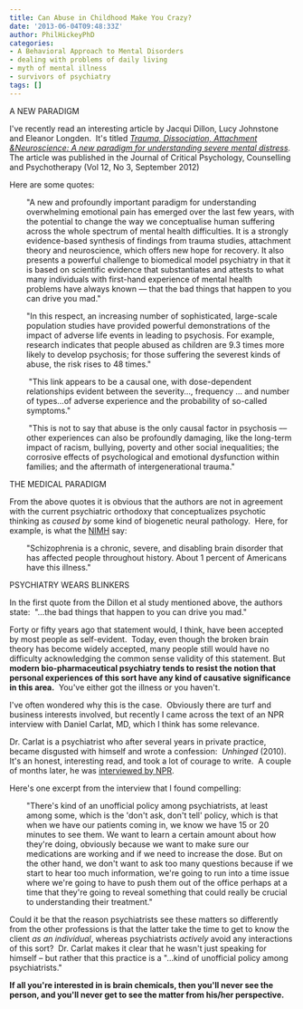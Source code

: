 ```yaml
---
title: Can Abuse in Childhood Make You Crazy?
date: '2013-06-04T09:48:33Z'
author: PhilHickeyPhD
categories:
- A Behavioral Approach to Mental Disorders
- dealing with problems of daily living
- myth of mental illness
- survivors of psychiatry
tags: []
---
```


A NEW PARADIGM

I've recently read an interesting article by Jacqui Dillon, Lucy Johnstone and Eleanor Longden.  It's titled <i><a title="Trauma, Dissociation, Attachment &amp; Neuroscience: A new paradigm for understanding severe mental distress" href="https://www.behaviorismandmentalhealth.com/wp-content/uploads/2013/06/Trauma-Dissociation-Attachment-and-Neuroscience-Dillo-Johnstone-Longden.pdf">Trauma, Dissociation, Attachment &amp;Neuroscience: A new paradigm for understanding severe mental distress</a>.</i>  The article was published in the Journal of Critical Psychology, Counselling and Psychotherapy (Vol 12, No 3, September 2012)

Here are some quotes:
<p style="padding-left: 30px;">"A new and profoundly important paradigm for understanding overwhelming emotional pain has emerged over the last few years, with the potential to change the way we conceptualise human suffering across the whole spectrum of mental health difficulties. It is a strongly evidence-based synthesis of findings from trauma studies, attachment theory and neuroscience, which offers new hope for recovery. It also presents a powerful challenge to biomedical model psychiatry in that it is based on scientific evidence that substantiates and attests to what many individuals with first-hand experience of mental health problems have always known –– that the bad things that happen to you can drive you mad."</p>
<p style="padding-left: 30px;">"In this respect, an increasing number of sophisticated, large-scale population studies have provided powerful demonstrations of the impact of adverse life events in leading to psychosis. For example, research indicates that people abused as children are 9.3 times more likely to develop psychosis; for those suffering the severest kinds of abuse, the risk rises to 48 times."</p>
<p style="padding-left: 30px;"> "This link appears to be a causal one, with dose-dependent relationships evident between the severity…, frequency … and number of types…of adverse experience and the probability of so-called symptoms."</p>
<p style="padding-left: 30px;"> "This is not to say that abuse is the only causal factor in psychosis –– other experiences can also be profoundly damaging, like the long-term impact of racism, bullying, poverty and other social inequalities; the corrosive effects of psychological and emotional dysfunction within families; and the aftermath of intergenerational trauma."</p>
THE MEDICAL PARADIGM

From the above quotes it is obvious that the authors are not in agreement with the current psychiatric orthodoxy that conceptualizes psychotic thinking as <i>caused by</i> some kind of biogenetic neural pathology.  Here, for example, is what the <a href="http://www.nimh.nih.gov/health/publications/schizophrenia/what-is-schizophrenia.shtml">NIMH</a> say:
<p style="padding-left: 30px;">"Schizophrenia is a chronic, severe, and disabling brain disorder that has affected people throughout history. About 1 percent of Americans have this illness."</p>
PSYCHIATRY WEARS BLINKERS

In the first quote from the Dillon et al study mentioned above, the authors state:  "…the bad things that happen to you can drive you mad."

Forty or fifty years ago that statement would, I think, have been accepted by most people as self-evident.  Today, even though the broken brain theory has become widely accepted, many people still would have no difficulty acknowledging the common sense validity of this statement. But <strong>modern bio-pharmaceutical psychiatry tends to resist the notion that personal experiences of this sort have any kind of causative significance in this area.</strong>  You've either got the illness or you haven't.

I've often wondered why this is the case.  Obviously there are turf and business interests involved, but recently I came across the text of an NPR interview with Daniel Carlat, MD, which I think has some relevance.

Dr. Carlat is a psychiatrist who after several years in private practice, became disgusted with himself and wrote a confession:  <i>Unhinged</i> (2010).  It's an honest, interesting read, and took a lot of courage to write.  A couple of months later, he was <a href="http://www.npr.org/templates/story/story.php?storyId=128107547">interviewed by NPR</a>.

Here's one excerpt from the interview that I found compelling:
<p style="padding-left: 30px;">"There's kind of an unofficial policy among psychiatrists, at least among some, which is the 'don't ask, don't tell' policy, which is that when we have our patients coming in, we know we have 15 or 20 minutes to see them. We want to learn a certain amount about how they're doing, obviously because we want to make sure our medications are working and if we need to increase the dose. But on the other hand, we don't want to ask too many questions because if we start to hear too much information, we're going to run into a time issue where we're going to have to push them out of the office perhaps at a time that they're going to reveal something that could really be crucial to understanding their treatment."</p>
Could it be that the reason psychiatrists see these matters so differently from the other professions is that the latter take the time to get to know the client <i>as an individual</i>, whereas psychiatrists <i>actively</i> avoid any interactions of this sort?  Dr. Carlat makes it clear that he wasn't just speaking for himself – but rather that this practice is a "…kind of unofficial policy among psychiatrists."

<strong>If all you're interested in is brain chemicals, then you'll never see the person, and you'll never get to see the matter from his/her perspective.</strong>